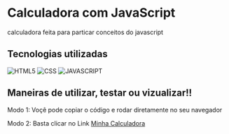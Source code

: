 # Calculadora com JavaScript

calculadora feita para particar conceitos do javascript

## Tecnologias utilizadas

![HTML5](https://img.shields.io/badge/HTML5-E34F26?style=for-the-badge&logo=html5&logoColor=white
)
![CSS](https://img.shields.io/badge/CSS3-1572B6?style=for-the-badge&logo=css3&logoColor=white
)
![JAVASCRIPT](https://img.shields.io/badge/JavaScript-F7DF1E?style=for-the-badge&logo=javascript&logoColor=black
)

## Maneiras de utilizar, testar ou vizualizar!!

Modo 1: Voçê pode copiar o código e rodar diretamente no seu navegador

Modo 2: Basta clicar no Link [Minha Calculadora](https://werbeth91.github.io/Calculadora-js)

